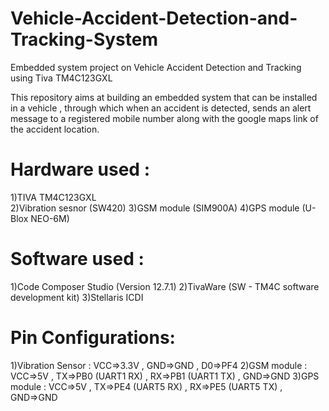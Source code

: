# Vehicle-Accident-Detection-and-Tracking-System
Embedded system project on Vehicle Accident Detection and Tracking using Tiva TM4C123GXL

This repository aims at building an embedded system that can be installed in a vehicle , through which when an accident is detected, sends an alert message to a registered mobile number along with the google maps link of the accident location. 

# Hardware used :
  1)TIVA TM4C123GXL
  <br>2)Vibration sesnor (SW420)
  3)GSM module (SIM900A)
  4)GPS module (U-Blox NEO-6M)

# Software used :
  1)Code Composer Studio (Version 12.7.1)
  2)TivaWare (SW - TM4C software development kit)
  3)Stellaris ICDI 

# Pin Configurations:
  1)Vibration Sensor : VCC=>3.3V , GND=>GND , D0=>PF4
  2)GSM module : VCC=>5V , TX=>PB0 (UART1 RX) , RX=>PB1 (UART1 TX) , GND=>GND
  3)GPS module : VCC=>5V , TX=>PE4 (UART5 RX) , RX=>PE5 (UART5 TX) , GND=>GND
  
 
